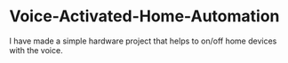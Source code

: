 # Voice-Activated-Home-Automation
I have made a simple hardware project that helps to on/off home devices with the voice.

